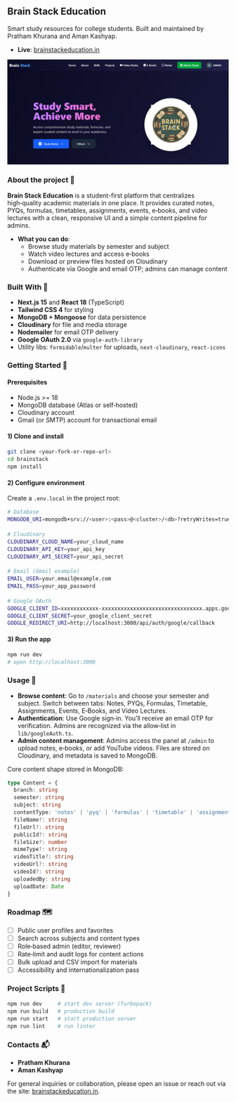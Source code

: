 ## Brain Stack Education

Smart study resources for college students. Built and maintained by Pratham Khurana and Aman Kashyap.

- **Live**: [brainstackeducation.in](https://brainstackeducation.in/)

![Homepage Screenshot](docs/homepage.png)

### About the project 🧠

**Brain Stack Education** is a student-first platform that centralizes high‑quality academic materials in one place. It provides curated notes, PYQs, formulas, timetables, assignments, events, e‑books, and video lectures with a clean, responsive UI and a simple content pipeline for admins.

- **What you can do**:
  - Browse study materials by semester and subject
  - Watch video lectures and access e‑books
  - Download or preview files hosted on Cloudinary
  - Authenticate via Google and email OTP; admins can manage content

### Built With 🧰

- **Next.js 15** and **React 18** (TypeScript)
- **Tailwind CSS 4** for styling
- **MongoDB + Mongoose** for data persistence
- **Cloudinary** for file and media storage
- **Nodemailer** for email OTP delivery
- **Google OAuth 2.0** via `google-auth-library`
- Utility libs: `formidable`/`multer` for uploads, `next-cloudinary`, `react-icons`

### Getting Started 🚀

#### Prerequisites
- Node.js >= 18
- MongoDB database (Atlas or self‑hosted)
- Cloudinary account
- Gmail (or SMTP) account for transactional email

#### 1) Clone and install
```bash
git clone <your-fork-or-repo-url>
cd brainstack
npm install
```

#### 2) Configure environment
Create a `.env.local` in the project root:
```bash
# Database
MONGODB_URI=mongodb+srv://<user>:<pass>@<cluster>/<db>?retryWrites=true&w=majority

# Cloudinary
CLOUDINARY_CLOUD_NAME=your_cloud_name
CLOUDINARY_API_KEY=your_api_key
CLOUDINARY_API_SECRET=your_api_secret

# Email (Gmail example)
EMAIL_USER=your.email@example.com
EMAIL_PASS=your_app_password

# Google OAuth
GOOGLE_CLIENT_ID=xxxxxxxxxxxx-xxxxxxxxxxxxxxxxxxxxxxxxxxxxxxxx.apps.googleusercontent.com
GOOGLE_CLIENT_SECRET=your_google_client_secret
GOOGLE_REDIRECT_URI=http://localhost:3000/api/auth/google/callback
```

#### 3) Run the app
```bash
npm run dev
# open http://localhost:3000
```

### Usage 📖

- **Browse content**: Go to `/materials` and choose your semester and subject. Switch between tabs: Notes, PYQs, Formulas, Timetable, Assignments, Events, E‑Books, and Video Lectures.
- **Authentication**: Use Google sign‑in. You’ll receive an email OTP for verification. Admins are recognized via the allow‑list in `lib/googleAuth.ts`.
- **Admin content management**: Admins access the panel at `/admin` to upload notes, e‑books, or add YouTube videos. Files are stored on Cloudinary, and metadata is saved to MongoDB.

Core content shape stored in MongoDB:
```ts
type Content = {
  branch: string
  semester: string
  subject: string
  contentType: 'notes' | 'pyq' | 'formulas' | 'timetable' | 'assignments' | 'events' | 'video' | 'ebook'
  fileName?: string
  fileUrl?: string
  publicId?: string
  fileSize?: number
  mimeType?: string
  videoTitle?: string
  videoUrl?: string
  videoId?: string
  uploadedBy: string
  uploadDate: Date
}
```

### Roadmap 🗺️

- [ ] Public user profiles and favorites
- [ ] Search across subjects and content types
- [ ] Role‑based admin (editor, reviewer)
- [ ] Rate‑limit and audit logs for content actions
- [ ] Bulk upload and CSV import for materials
- [ ] Accessibility and internationalization pass

### Project Scripts 🧪

```bash
npm run dev     # start dev server (Turbopack)
npm run build   # production build
npm run start   # start production server
npm run lint    # run linter
```

### Contacts 📬

- **Pratham Khurana**
- **Aman Kashyap**

For general inquiries or collaboration, please open an issue or reach out via the site: [brainstackeducation.in](https://brainstackeducation.in/).

